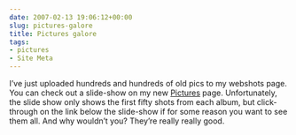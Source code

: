 ```yaml
---
date: 2007-02-13 19:06:12+00:00
slug: pictures-galore
title: Pictures galore
tags:
- pictures
- Site Meta
---
```


I’ve just uploaded hundreds and hundreds of old pics to my webshots page. You can check out a slide-show on my new [Pictures](http://wordspace.awardspace.com/pictures/) page. Unfortunately, the slide show only shows the first fifty shots from each album, but click-through on the link below the slide-show if for some reason you want to see them all. And why wouldn’t you? They’re really really good.
